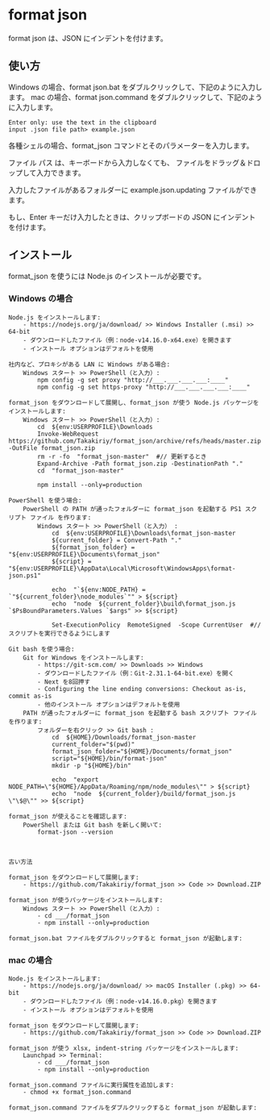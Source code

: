 # format json
<!-- Character Encoding: "WHITE SQUARE" U+25A1 is □. -->
<!--
設定:
    __app__: format json
    __app-command__: format-json
-->

format json は、JSON にインデントを付けます。  <!-- #template: __app__  #-->

<!-- TOC depthFrom:1 -->


<!-- /TOC -->


## 使い方

Windows の場合、format json.bat をダブルクリックして、下記のように入力します。  <!-- #template: __app__.bat  #-->
mac の場合、format json.command をダブルクリックして、下記のように入力します。  <!-- #template: __app__.command  #-->

    Enter only: use the text in the clipboard
    input .json file path> example.json

各種シェルの場合、format_json コマンドとそのパラメーターを入力します。

ファイル パス は、キーボードから入力しなくても、
ファイルをドラッグ＆ドロップして入力できます。

入力したファイルがあるフォルダーに example.json.updating ファイルができます。

もし、Enter キーだけ入力したときは、クリップボードの JSON にインデントを付けます。


## インストール

format_json を使うには Node.js のインストールが必要です。

### Windows の場合

    Node.js をインストールします:
        - https://nodejs.org/ja/download/ >> Windows Installer (.msi) >> 64-bit
        - ダウンロードしたファイル（例：node-v14.16.0-x64.exe）を開きます
        - インストール オプションはデフォルトを使用

    社内など、プロキシがある LAN に Windows がある場合:
        Windows スタート >> PowerShell（と入力）:
            npm config -g set proxy "http://___.___.___.___:____"
            npm config -g set https-proxy "http://___.___.___.___:____"

    format_json をダウンロードして展開し、format_json が使う Node.js パッケージをインストールします:
        Windows スタート >> PowerShell（と入力）:
            cd  ${env:USERPROFILE}\Downloads
            Invoke-WebRequest  https://github.com/Takakiriy/format_json/archive/refs/heads/master.zip -OutFile format_json.zip
            rm -r -fo  "format_json-master"  #// 更新するとき
            Expand-Archive -Path format_json.zip -DestinationPath "."
            cd  "format_json-master"

            npm install --only=production

    PowerShell を使う場合:
        PowerShell の PATH が通ったフォルダーに format_json を起動する PS1 スクリプト ファイル を作ります:
            Windows スタート >> PowerShell（と入力） :
                cd  ${env:USERPROFILE}\Downloads\format_json-master
                ${current_folder} = Convert-Path "."
                ${format_json_folder} = "${env:USERPROFILE}\Documents\format_json"
                ${script} = "${env:USERPROFILE}\AppData\Local\Microsoft\WindowsApps\format-json.ps1"

                echo  "`${env:NODE_PATH} = `"${current_folder}\node_modules`"" > ${script}
                echo  "node  ${current_folder}\build\format_json.js `$PsBoundParameters.Values `$args" >> ${script}

                Set-ExecutionPolicy  RemoteSigned  -Scope CurrentUser  #// スクリプトを実行できるようにします

    Git bash を使う場合:
        Git for Windows をインストールします:
            - https://git-scm.com/ >> Downloads >> Windows
            - ダウンロードしたファイル（例：Git-2.31.1-64-bit.exe）を開く
            - Next を8回押す
            - Configuring the line ending conversions: Checkout as-is, commit as-is
            - 他のインストール オプションはデフォルトを使用
        PATH が通ったフォルダーに format_json を起動する bash スクリプト ファイル を作ります:
            フォルダーを右クリック >> Git bash :
                cd  ${HOME}/Downloads/format_json-master
                current_folder="$(pwd)"
                format_json_folder="${HOME}/Documents/format_json"
                script="${HOME}/bin/format-json"
                mkdir -p "${HOME}/bin"

                echo  "export NODE_PATH=\"${HOME}/AppData/Roaming/npm/node_modules\"" > ${script}
                echo  "node  ${current_folder}/build/format_json.js \"\$@\"" >> ${script}

    format_json が使えることを確認します:
        PowerShell または Git bash を新しく開いて:
            format-json --version



    古い方法

    format_json をダウンロードして展開します:
        - https://github.com/Takakiriy/format_json >> Code >> Download.ZIP

    format_json が使うパッケージをインストールします:
        Windows スタート >> PowerShell（と入力）:
            - cd ___/format_json
            - npm install --only=production

    format_json.bat ファイルをダブルクリックすると format_json が起動します:

### mac の場合

    Node.js をインストールします:
        - https://nodejs.org/ja/download/ >> macOS Installer (.pkg) >> 64-bit
        - ダウンロードしたファイル（例：node-v14.16.0.pkg）を開きます
        - インストール オプションはデフォルトを使用

    format_json をダウンロードして展開します:
        - https://github.com/Takakiriy/format_json >> Code >> Download.ZIP

    format_json が使う xlsx, indent-string パッケージをインストールします:
        Launchpad >> Terminal:
            - cd ___/format_json
            - npm install --only=production

    format_json.command ファイルに実行属性を追加します:
        - chmod +x format_json.command

    format_json.command ファイルをダブルクリックすると format_json が起動します:


